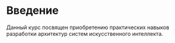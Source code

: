 # Введение

Данный курс посвящен приобретению практических навыков разработки архитектур систем искусственного интеллекта.
